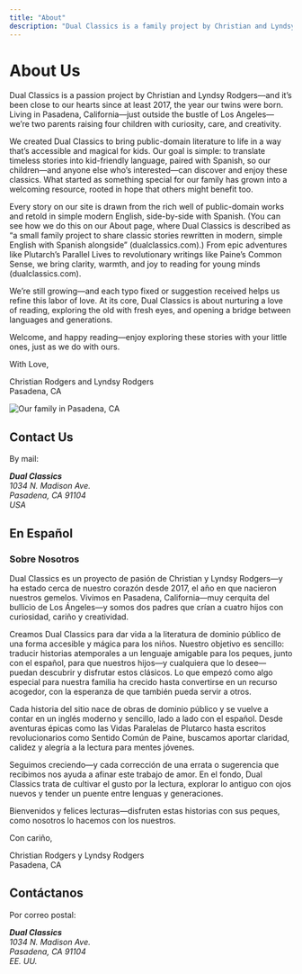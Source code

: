 ```yaml
---
title: "About"
description: "Dual Classics is a family project by Christian and Lyndsy Rodgers—kid‑friendly bilingual retellings of public‑domain classics for families and classrooms."
---
```


# About Us

Dual Classics is a passion project by Christian and Lyndsy Rodgers—and it’s been close to our hearts since at least 2017, the year our twins were born. Living in Pasadena, California—just outside the bustle of Los Angeles—we’re two parents raising four children with curiosity, care, and creativity.

We created Dual Classics to bring public-domain literature to life in a way that’s accessible and magical for kids. Our goal is simple: to translate timeless stories into kid-friendly language, paired with Spanish, so our children—and anyone else who’s interested—can discover and enjoy these classics. What started as something special for our family has grown into a welcoming resource, rooted in hope that others might benefit too.

Every story on our site is drawn from the rich well of public-domain works and retold in simple modern English, side-by-side with Spanish. (You can see how we do this on our About page, where Dual Classics is described as “a small family project to share classic stories rewritten in modern, simple English with Spanish alongside” (dualclassics.com).) From epic adventures like Plutarch’s Parallel Lives to revolutionary writings like Paine’s Common Sense, we bring clarity, warmth, and joy to reading for young minds (dualclassics.com).

We’re still growing—and each typo fixed or suggestion received helps us refine this labor of love. At its core, Dual Classics is about nurturing a love of reading, exploring the old with fresh eyes, and opening a bridge between languages and generations.

Welcome, and happy reading—enjoy exploring these stories with your little ones, just as we do with ours.

With Love,

Christian Rodgers and Lyndsy Rodgers  
Pasadena, CA

![Our family in Pasadena, CA](https://imagedelivery.net/uoQWLs2DQGCKz-4i8TTorQ/22c12028-fec1-4d6e-6681-1c10e52fbd00/public)

## Contact Us

By mail:

<address>
  <strong>Dual Classics</strong><br/>
  1034 N. Madison Ave.<br/>
  Pasadena, CA 91104<br/>
  USA
</address>

## En Español

### Sobre Nosotros

Dual Classics es un proyecto de pasión de Christian y Lyndsy Rodgers—y ha estado cerca de nuestro corazón desde 2017, el año en que nacieron nuestros gemelos. Vivimos en Pasadena, California—muy cerquita del bullicio de Los Ángeles—y somos dos padres que crían a cuatro hijos con curiosidad, cariño y creatividad.

Creamos Dual Classics para dar vida a la literatura de dominio público de una forma accesible y mágica para los niños. Nuestro objetivo es sencillo: traducir historias atemporales a un lenguaje amigable para los peques, junto con el español, para que nuestros hijos—y cualquiera que lo desee—puedan descubrir y disfrutar estos clásicos. Lo que empezó como algo especial para nuestra familia ha crecido hasta convertirse en un recurso acogedor, con la esperanza de que también pueda servir a otros.

Cada historia del sitio nace de obras de dominio público y se vuelve a contar en un inglés moderno y sencillo, lado a lado con el español. Desde aventuras épicas como las Vidas Paralelas de Plutarco hasta escritos revolucionarios como Sentido Común de Paine, buscamos aportar claridad, calidez y alegría a la lectura para mentes jóvenes.

Seguimos creciendo—y cada corrección de una errata o sugerencia que recibimos nos ayuda a afinar este trabajo de amor. En el fondo, Dual Classics trata de cultivar el gusto por la lectura, explorar lo antiguo con ojos nuevos y tender un puente entre lenguas y generaciones.

Bienvenidos y felices lecturas—disfruten estas historias con sus peques, como nosotros lo hacemos con los nuestros.

Con cariño,

Christian Rodgers y Lyndsy Rodgers  
Pasadena, CA

## Contáctanos

Por correo postal:

<address>
  <strong>Dual Classics</strong><br/>
  1034 N. Madison Ave.<br/>
  Pasadena, CA 91104<br/>
  EE. UU.
</address>
